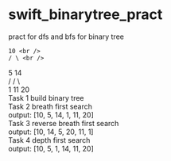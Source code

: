 # swift_binarytree_pract
pract for dfs and bfs for binary tree



    10 <br />
    / \ <br />
   5  14 <br />
  /   / \ <br />
 1   11 20 <br />
Task 1 build binary tree <br />
Task 2 breath first search<br />
output: [10, 5, 14, 1, 11, 20]<br />
Task 3 reverse breath first search<br />
output: [10, 14, 5, 20, 11, 1]<br />
Task 4 depth first search<br />
output: [10, 5, 1, 14, 11, 20]<br />
